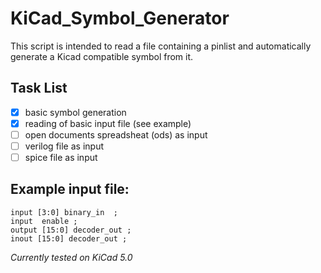 # KiCad_Symbol_Generator

This script is intended to read a file containing a pinlist and automatically generate a Kicad compatible symbol from it. 

## Task List
- [x] basic symbol generation
- [x] reading of basic input file (see example)
- [ ] open documents spreadsheat (ods) as input
- [ ] verilog file as input
- [ ] spice file as input

## Example input file:
```
input [3:0] binary_in  ;
input  enable ;
output [15:0] decoder_out ;
inout [15:0] decoder_out ;
```

*Currently tested on KiCad 5.0*
